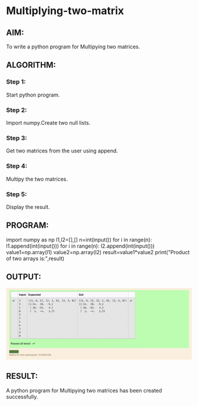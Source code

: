 # Multiplying-two-matrix

## AIM:
To write a python program for Multipying two matrices.
## ALGORITHM:
### Step 1:
Start python program.
### Step 2:
Import numpy.Create two null lists.
### Step 3:
Get two matrices from the user using append.
### Step 4:
Multipy the two matrices.
### Step 5:
Display the result.
## PROGRAM:


import numpy as np
l1,l2=[],[]
n=int(input())
for i in range(n):
    l1.append(int(input()))
for i in range(n):
    l2.append(int(input()))
value1=np.array(l1)
value2=np.array(l2)
result=value1*value2
print("Product of two arrays is:",result)

## OUTPUT:
![OUTPUT](uuuu.png)
## RESULT:
A python program for Multipying two matrices has been created successfully.